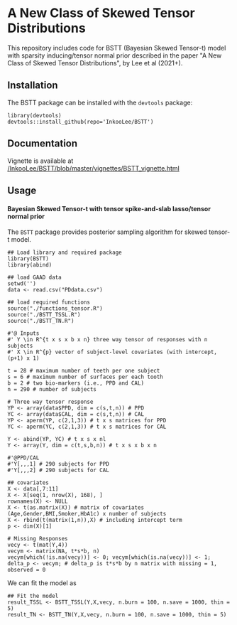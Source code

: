 # A New Class of Skewed Tensor Distributions

This repository includes code for BSTT (Bayesian Skewed Tensor-t) model with sparsity inducing/tensor normal prior described in the paper "A New Class of Skewed Tensor Distributions", by Lee et al (2021+).

## Installation

The BSTT package can be installed with the `devtools` package:
  
  ```{r, eval = FALSE}
library(devtools) 
devtools::install_github(repo='InkooLee/BSTT')
```
## Documentation

Vignette is available at [/InkooLee/BSTT/blob/master/vignettes/BSTT_vignette.html](http://htmlpreview.github.io/?https://github.com/InkooLee/BSTT/blob/master/vignettes/BSTT_vignette.html)

## Usage

#### Bayesian Skewed Tensor-t with tensor spike-and-slab lasso/tensor normal prior

The `BSTT` package provides posterior sampling algorithm for skewed tensor-t model. 

  
  ```{r, eval = FALSE}
## Load library and required package
library(BSTT)
library(abind)

## load GAAD data
setwd('')
data <- read.csv("PDdata.csv")

## load required functions
source("./functions_tensor.R")
source("./BSTT_TSSL.R")
source("./BSTT_TN.R")

#'@ Inputs
#' Y \in R^{t x s x b x n} three way tensor of responses with n subjects
#' X \in R^{p} vector of subject-level covariates (with intercept, (p+1) x 1)

t = 28 # maximum number of teeth per one subject
s = 6 # maximum number of surfaces per each tooth
b = 2 # two bio-markers (i.e., PPD and CAL)
n = 290 # number of subjects

# Three way tensor response
YP <- array(data$PPD, dim = c(s,t,n)) # PPD
YC <- array(data$CAL, dim = c(s,t,n)) # CAL
YP <- aperm(YP, c(2,1,3)) # t x s matrices for PPD
YC <- aperm(YC, c(2,1,3)) # t x s matrices for CAL

Y <- abind(YP, YC) # t x s x nl
Y <- array(Y, dim = c(t,s,b,n)) # t x s x b x n

#'@PPD/CAL
#'Y[,,,1] # 290 subjects for PPD
#'Y[,,,2] # 290 subjects for CAL

## covariates
X <- data[,7:11]
X <- X[seq(1, nrow(X), 168), ]
rownames(X) <- NULL
X <- t(as.matrix(X)) # matrix of covariates (Age,Gender,BMI,Smoker,HbA1c) x number of subjects
X <- rbind(t(matrix(1,n)),X) # including intercept term
p <- dim(X)[1]

# Missing Responses
vecy <- t(mat(Y,4))
vecym <- matrix(NA, t*s*b, n)
vecym[which(!is.na(vecy))] <- 0; vecym[which(is.na(vecy))] <- 1; delta_p <- vecym; # delta_p is t*s*b by n matrix with missing = 1, observed = 0
```

We can fit the model as 

```{r, eval = FALSE}
## Fit the model
result_TSSL <- BSTT_TSSL(Y,X,vecy, n.burn = 100, n.save = 1000, thin = 5)
result_TN <- BSTT_TN(Y,X,vecy, n.burn = 100, n.save = 1000, thin = 5)
```


